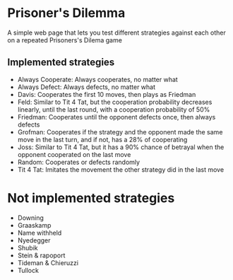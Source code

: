 # Prisoner's Dilemma

A simple web page that lets you test different strategies against each other on a repeated Prisoners's Dilema game

## Implemented strategies

- Always Cooperate: Always cooperates, no matter what
- Always Defect: Always defects, no matter what
- Davis: Cooperates the first 10 moves, then plays as Friedman
- Feld: Similar to Tit 4 Tat, but the cooperation probability decreases linearly, until the last round, with a cooperation probability of 50%
- Friedman: Cooperates until the opponent defects once, then always defects
- Grofman: Cooperates if the strategy and the opponent made the same move in the last turn, and if not, has a 28% of cooperating
- Joss: Similar to Tit 4 Tat, but it has a 90% chance of betrayal when the opponent cooperated on the last move
- Random: Cooperates or defects randomly
- Tit 4 Tat: Imitates the movement the other strategy did in the last move

# Not implemented strategies
- Downing
- Graaskamp
- Name withheld
- Nyedegger
- Shubik
- Stein & rapoport
- Tideman & Chieruzzi
- Tullock